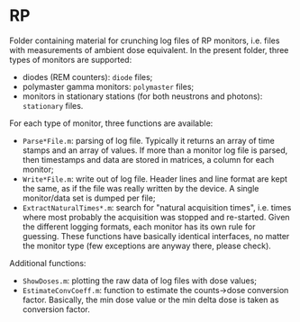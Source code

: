 # RP

Folder containing material for crunching log files of RP monitors, i.e. files with measurements of ambient dose equivalent.
In the present folder, three types of monitors are supported:
* diodes (REM counters): `diode` files;
* polymaster gamma monitors: `polymaster` files;
* monitors in stationary stations (for both neustrons and photons): `stationary` files.

For each type of monitor, three functions are available:
* `Parse*File.m`: parsing of log file. Typically it returns an array of time stamps and an array of values. If more than a monitor log file is parsed, then timestamps and data are stored in matrices, a column for each monitor;
* `Write*File.m`: write out of log file. Header lines and line format are kept the same, as if the file was really written by the device. A single monitor/data set is dumped per file;
* `ExtractNaturalTimes*.m`: search for "natural acquisition times", i.e. times where most probably the acquisition was stopped and re-started. Given the different logging formats, each monitor has its own rule for guessing.
These functions have basically identical interfaces, no matter the monitor type (few exceptions are anyway there, please check).

Additional functions:
* `ShowDoses.m`: plotting the raw data of log files with dose values;
* `EstimateConvCoeff.m`: function to estimate the counts->dose conversion factor. Basically, the min dose value or the min delta dose is taken as conversion factor.
